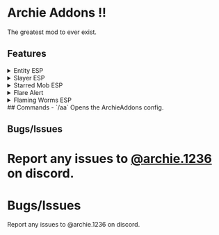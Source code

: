 # **Archie Addons !!**
The greatest mod to ever exist.

## Features
<details>
<summary>Entity ESP</summary>

 * Renders a esp over your selection of entities
 * Style and colour of the esp is totally customizable
</details>
<details>
<summary>Slayer ESP</summary>

* Similar to the Entity ESP, however this one is set to all slayer bosses (working on making it only affect YOUR boss)
* Style and colour is customizeable for this too
</details>
<details>
<summary>Starred Mob ESP</summary>

* Starred Dungeon Mobs will have a ESP-Box rendered over them (still need to finish working on this :/)
* Style and colour is yet again customizeable
</details>
<details>
<summary>Flare Alert</summary>

* Sends a title on screen when your flare expires (Alert, Warning, SOS)
</details>
<details>
<summary>Flaming Worms ESP</summary>

* When turned on this feature will detect any lava spots where it is possible to catch flaming worms.
</details>
## Commands
- `/aa` Opens the ArchieAddons config.

## Bugs/Issues
Report any issues to [@archie.1236](https://discord.com/users/682995242546495561) on discord.
=======
# Bugs/Issues
Report any issues to @archie.1236 on discord.
